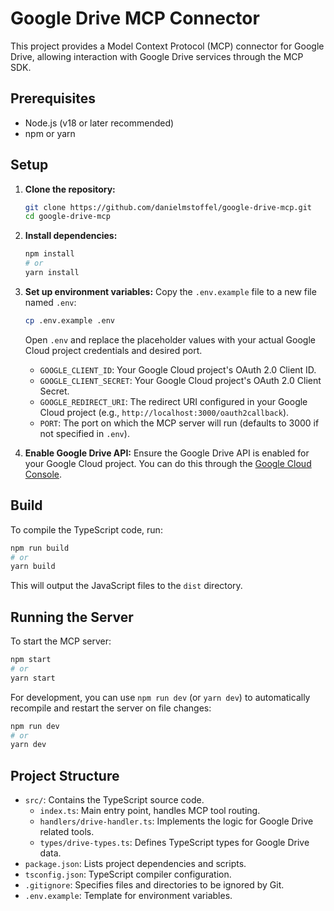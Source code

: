 # Google Drive MCP Connector

This project provides a Model Context Protocol (MCP) connector for Google Drive, allowing interaction with Google Drive services through the MCP SDK.

## Prerequisites

- Node.js (v18 or later recommended)
- npm or yarn

## Setup

1.  **Clone the repository:**
    ```bash
    git clone https://github.com/danielmstoffel/google-drive-mcp.git
    cd google-drive-mcp
    ```

2.  **Install dependencies:**
    ```bash
    npm install
    # or
    yarn install
    ```

3.  **Set up environment variables:**
    Copy the `.env.example` file to a new file named `.env`:
    ```bash
    cp .env.example .env
    ```
    Open `.env` and replace the placeholder values with your actual Google Cloud project credentials and desired port.

    -   `GOOGLE_CLIENT_ID`: Your Google Cloud project's OAuth 2.0 Client ID.
    -   `GOOGLE_CLIENT_SECRET`: Your Google Cloud project's OAuth 2.0 Client Secret.
    -   `GOOGLE_REDIRECT_URI`: The redirect URI configured in your Google Cloud project (e.g., `http://localhost:3000/oauth2callback`).
    -   `PORT`: The port on which the MCP server will run (defaults to 3000 if not specified in `.env`).

4.  **Enable Google Drive API:**
    Ensure the Google Drive API is enabled for your Google Cloud project. You can do this through the [Google Cloud Console](https://console.cloud.google.com/apis/library/drive.googleapis.com).

## Build

To compile the TypeScript code, run:
```bash
npm run build
# or
yarn build
```
This will output the JavaScript files to the `dist` directory.

## Running the Server

To start the MCP server:
```bash
npm start
# or
yarn start
```

For development, you can use `npm run dev` (or `yarn dev`) to automatically recompile and restart the server on file changes:
```bash
npm run dev
# or
yarn dev
```

## Project Structure

-   `src/`: Contains the TypeScript source code.
    -   `index.ts`: Main entry point, handles MCP tool routing.
    -   `handlers/drive-handler.ts`: Implements the logic for Google Drive related tools.
    -   `types/drive-types.ts`: Defines TypeScript types for Google Drive data.
-   `package.json`: Lists project dependencies and scripts.
-   `tsconfig.json`: TypeScript compiler configuration.
-   `.gitignore`: Specifies files and directories to be ignored by Git.
-   `.env.example`: Template for environment variables.
